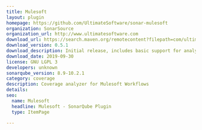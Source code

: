 ```yaml
---
title: Mulesoft
layout: plugin
homepage: https://github.com/UltimateSoftware/sonar-mulesoft
organization: SonarSource
organization_url: http://www.ultimatesoftware.com
download_url: https://search.maven.org/remotecontent?filepath=com/ultimatesoftware/sonar/plugins/mulesoft/mulesoftplugin/0.5.1-RELEASE/mulesoftplugin-0.5.1-RELEASE.jar
download_version: 0.5.1
download_description: Initial release, includes basic support for analyzing Mulesoft test coverage reports.
download_date: 2019-09-30
license: GNU LGPL 3
developers: unknown
sonarqube_version: 8.9-10.2.1
category: coverage
description: Coverage analyzer for Mulesoft Workflows
details: 
seo:
  name: Mulesoft
  headline: Mulesoft - SonarQube Plugin
  type: ItemPage

---
```

